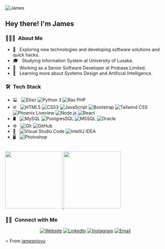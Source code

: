 <img src="https://media.licdn.com/dms/image/C5603AQGkuDX4qZxOyg/profile-displayphoto-shrink_100_100/0/1647022729085?e=1692835200&amp;v=beta&amp;t=cormnEvwRGPTC3Y_8PTb9gDyWcqF9BVwSZz5j8oXbwU" class="" alt="James">

<h2> Hey there! I'm James</h2>

<h3> 👨🏻‍💻 &nbsp;About Me </h3>

- 🤔 &nbsp; Exploring new technologies and developing software solutions and quick hacks.
- 🎓 &nbsp; Studying Information System at University of Lusaka.
- 💼 &nbsp; Working as a Senior Software Developer at Probase Limited.
- 🌱 &nbsp; Learning more about Systems Design and Artificial Intelligence.

<h3> 🛠 &nbsp;Tech Stack</h3>

- 💻 &nbsp;
  ![Elixir](https://img.shields.io/badge/-Elixir-333333?style=flat&logo=elixir)
  ![Python 3](https://img.shields.io/badge/-Python-333333?style=flat&logo=python)
  ![Ras PHP](https://img.shields.io/badge/-Php-333333?style=flat&logo=php)
- 🌐 &nbsp;
  ![HTML5](https://img.shields.io/badge/-HTML5-333333?style=flat&logo=HTML5)
  ![CSS3](https://img.shields.io/badge/-CSS3-333333?style=flat&logo=CSS3&logoColor=1572B6)
  ![JavaScript](https://img.shields.io/badge/-JavaScript-333333?style=flat&logo=javascript)
  ![Bootstrap](https://img.shields.io/badge/-Bootstrap-333333?style=flat&logo=bootstrap&logoColor=563D7C)
  ![Tailwind CSS](https://img.shields.io/badge/-Tailwind%20CSS-333333?style=flat&logo=tailwindcss)
  ![Phoenix Liveview](https://img.shields.io/badge/-Phoenix%20Liveview-333333?style=flat&logo=phoenix_framework)
  ![Node.js](https://img.shields.io/badge/-Node.js-333333?style=flat&logo=node.js)
  ![React](https://img.shields.io/badge/-React-333333?style=flat&logo=react)
- 🛢 &nbsp;
  ![MySQL](https://img.shields.io/badge/-MySQL-333333?style=flat&logo=mysql)
  ![PostgresSQL](https://img.shields.io/badge/-PostgresSQL-333333?style=flat&logo=postgresql)
  ![MSSQL](https://img.shields.io/badge/-MSSQL-333333?style=flat&logo=mssql)
  ![Oracle](https://img.shields.io/badge/-Oracle-333333?style=flat&logo=oracle)
- ⚙️ &nbsp;
  ![Git](https://img.shields.io/badge/-Git-333333?style=flat&logo=git)
  ![GitHub](https://img.shields.io/badge/-GitHub-333333?style=flat&logo=github)
- 🔧 &nbsp;
  ![Visual Studio Code](https://img.shields.io/badge/-Visual%20Studio%20Code-333333?style=flat&logo=visual-studio-code&logoColor=007ACC)
  ![IntelliJ IDEA](https://img.shields.io/badge/-IntelliJ%20IDEA-333333?style=flat&logo=intellij)
- 🖥 &nbsp;
  ![Photoshop](https://img.shields.io/badge/-Photoshop-333333?style=flat&logo=adobe-photoshop)

<br/>

<a href="https://github.com/jamesnjovu">
  <img height="180em" src="https://github-readme-stats.vercel.app/api?username=jamesnjovu&theme=buefy&show_icons=true" />
  <img height="180em" src="https://github-readme-stats.vercel.app/api/top-langs/?username=jamesnjovu&theme=buefy&layout=compact" />
</a>

<br/>

<h3> 🤝🏻 &nbsp;Connect with Me </h3>

<p align="center">
<a href="https://github.com/jamesnjovu"><img alt="Website" src="https://img.shields.io/badge/WEB-james_njovu?style=flat-square&logo=google-chrome"></a>
<a href="https://www.linkedin.com/in/james-njovu-0a71181b2"><img alt="LinkedIn" src="https://img.shields.io/badge/LinkedIn-James%20Njovu?style=flat-square&logo=linkedin"></a>
<a href="https://www.instagram.com/jameslewiswayne/"><img alt="Instagram" src="https://img.shields.io/badge/Instagram-James%20Njovu?style=flat-square&logo=instagram"></a>
<a href="mailto:njovujames@gmail.com"><img alt="Email" src="https://img.shields.io/badge/Email-njovujames?style=flat-square&logo=gmail"></a>
</p>

⭐️ From [jamesnjovu](https://github.com/jamesnjovu)
